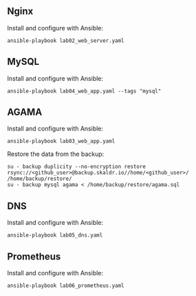 Nginx
---
Install and configure with Ansible:
~~~
ansible-playbook lab02_web_server.yaml
~~~

MySQL
---
Install and configure with Ansible:
~~~
ansible-playbook lab04_web_app.yaml --tags "mysql"
~~~

AGAMA
-----
Install and configure with Ansible:
~~~
ansible-playbook lab03_web_app.yaml
~~~
Restore the data from the backup:
~~~
su - backup duplicity --no-encryption restore rsync://<github_user>@backup.skaldr.io//home/<github_user>/ /home/backup/restore/
su - backup mysql agama < /home/backup/restore/agama.sql
~~~

DNS
---
Install and configure with Ansible:
~~~
ansible-playbook lab05_dns.yaml
~~~

Prometheus
---
Install and configure with Ansible:

~~~
ansible-playbook lab06_prometheus.yaml
~~~

Grafana
---
Install and configure with Ansible:
~~~
ansible-playbook lab07_grafana.yaml
~~~
Restore the data from the backup:
~~~
su - backup duplicity --force --no-encryption restore rsync://anhhungggg@backup.skaldr.io//home/anhhungggg/ /home/backup/restore/
su - backup cp -a /home/backup/backup/grafana/* /var/lib/grafana/
~~~



Exporters
---
- (available exporter tags: bind_exporter,nginx_exporter,mysql_exporter,node_exporter)
Install and configure with Ansible:
~~~
ansible-playbook exporters.yaml --tags "<exporter_name>"
~~~

Telegraf
---
Install and configure with Ansible:
~~~
ansible-playbook lam08_logging.yaml --tags "telegraf"
~~~

Rsyslog input for telegraf
---
Install and configure with Ansible:
~~~
ansible-playbook lam08_logging.yaml --tags "rsyslog"
~~~

Influxdb
---
Install and configure with Ansible:
~~~
ansible-playbook lam08_logging.yaml (optional: --tags "influxdb" not included telegraf and rsyslog)
~~~
Restore the data from the backup:
~~~
su - backup duplicity --no-encryption restore rsync://<github_user>@backup.skaldr.io//home/<github_user>/ /home/backup/restore/
su - backup cp -a /home/backup/restore/influxdb/* /var/lib/influxdb/
~~~

For latest restore point:
---
~~~
su - backup duplicity --force --no-encryption restore rsync://<github_user>@backup.skaldr.io//home/<github_user>/ /home/backup/restore/
~~~
